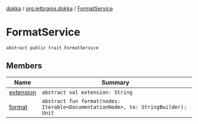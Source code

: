 [dokka](../../index.md) / [org.jetbrains.dokka](../index.md) / [FormatService](index.md)

# FormatService

```
abstract public trait FormatService
```
## Members
| Name | Summary |
|------|---------|
|[extension](extension.md)|`abstract val extension: String`<br>|
|[format](format.md)|`abstract fun format(nodes: Iterable<DocumentationNode>, to: StringBuilder): Unit`<br>|
